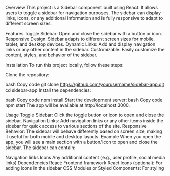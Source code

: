 Overview
This project is a Sidebar component built using React. It allows users to toggle a sidebar for navigation purposes. The sidebar can display links, icons, or any additional information and is fully responsive to adapt to different screen sizes.

Features
Toggle Sidebar: Open and close the sidebar with a button or icon.
Responsive Design: Sidebar adapts to different screen sizes for mobile, tablet, and desktop devices.
Dynamic Links: Add and display navigation links or any other content in the sidebar.
Customizable: Easily customize the content, styles, and behavior of the sidebar.

Installation
To run this project locally, follow these steps:

Clone the repository:

bash
Copy code
git clone https://github.com/yourusername/sidebar-app.git
cd sidebar-app
Install the dependencies:

bash
Copy code
npm install
Start the development server:
bash
Copy code
npm start
The app will be available at http://localhost:3000.

Usage
Toggle Sidebar: Click the toggle button or icon to open and close the sidebar.
Navigation Links: Add navigation links or any other items inside the sidebar for quick access to various sections of the site.
Responsive Behavior: The sidebar will behave differently based on screen size, making it useful for both mobile and desktop layouts.
Example
When you open the app, you will see a main section with a button/icon to open and close the sidebar. The sidebar can contain:

Navigation links
Icons
Any additional content (e.g., user profile, social media links)
Dependencies
React: Frontend framework
React Icons (optional): For adding icons in the sidebar
CSS Modules or Styled Components: For styling



